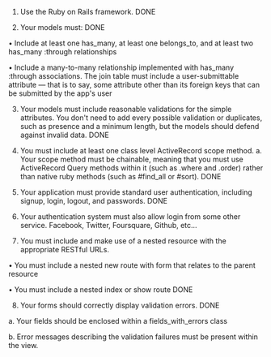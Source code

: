 1. Use the Ruby on Rails framework. 
DONE

2. Your models must: 
DONE

• Include at least one has_many, at least one belongs_to, and at least two has_many :through relationships

• Include a many-to-many relationship implemented with has_many :through associations. The join table must include a user-submittable attribute — that is to say, some attribute other than its foreign keys that can be submitted by the app's user

3. Your models must include reasonable validations for the simple attributes. You don't need to add every possible validation or duplicates, such as presence and a minimum length, but the models should defend against invalid data. 
DONE

4. You must include at least one class level ActiveRecord scope method. a. Your scope method must be chainable, meaning that you must use ActiveRecord Query methods within it (such as .where and .order) rather than native ruby methods (such as #find_all or #sort).
DONE

5. Your application must provide standard user authentication, including signup, login, logout, and passwords.
DONE

6. Your authentication system must also allow login from some other service. Facebook, Twitter, Foursquare, Github, etc...

7. You must include and make use of a nested resource with the appropriate RESTful URLs.

• You must include a nested new route with form that relates to the parent resource

• You must include a nested index or show route
DONE

8. Your forms should correctly display validation errors.
DONE

a. Your fields should be enclosed within a fields_with_errors class

b. Error messages describing the validation failures must be present within the view.

